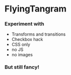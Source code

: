 # FlyingTangram

### Experiment with
- Transforms and transitions
- Checkbox hack
- CSS only
- no JS
- no images

### But still fancy!

